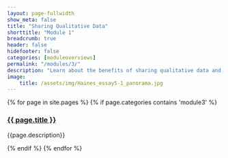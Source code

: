 ```yaml
---
layout: page-fullwidth
show_meta: false
title: "Sharing Qualitative Data"
shorttitle: "Module 1"
breadcrumb: true
header: false
hidefooter: false
categories: [moduleoverviews]
permalink: "/modules/3/"
description: "Learn about the benefits of sharing qualitative data and how to address challenges that can arise when you share such data."
image:
    title: /assets/img/Haines_essay5-1_panorama.jpg
---
```

<div class="item">
  {% for page in site.pages %}
    {% if page.categories contains 'module3' %}
      <h3><a href="{{ site.url }}{{ site.baseurl }}{{ page.url }}">{{ page.title }}</a></h3>
      <p>{{page.description}}</p>  
    {% endif %}
  {% endfor %}
</div>
